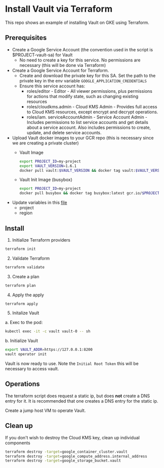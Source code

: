 # Install Vault via Terraform

This repo shows an example of installing Vault on GKE using Terraform. 

## Prerequisites

* Create a Google Service Account (the convention used in the script is $PROJECT-vault-sa) for Vault
  * No need to create a key for this service. No permissions are necessary (this will be done via Terraform)
* Create a Google Service Account for Terraform. 
  * Create and download the private key for this SA. Set the path to the private key in the env variable `GOOGLE_APPLICATION_CREDENTIALS`
  * Ensure this service account has:
    * roles/editor - Editor - All viewer permissions, plus permissions for actions that modify state, such as changing existing resources
    * roles/cloudkms.admin - Cloud KMS Admin - Provides full access to Cloud KMS resources, except encrypt and decrypt operations.
    * roles/iam. serviceAccountAdmin - Service Account Admin - Includes permissions to list service accounts and get details about a service account. Also includes permissions to create, update, and delete service accounts.
* Upload Vault docker images to your GCR repo (this is necessary since we are creating a private cluster)
  * Vault Image

    ```bash
    export PROJECT_ID=my-project
    export VAULT_VERSION=1.6.1
    docker pull vault:$VAULT_VERSION && docker tag vault:$VAULT_VERSION gcr.io/$PROJECT_ID/vault:$VAULT_VERSION && docker push gcr.io/$PROJECT_ID/vault:$VAULT_VERSION 
    ```

  * Vault Init Image (busybox)

    ```bash
    export PROJECT_ID=my-project
    docker pull busybox && docker tag busybox:latest gcr.io/$PROJECT_ID/busybox:latest && docker push gcr.io/$PROJECT_ID/busybox:latest
    ```
* Update variables in this [file](./variables.tf)
  * project
  * region


## Install

1. Initialize Terraform providers

```bash
terraform init
```

2. Validate Terraform

```bash
terraform validate
```

3. Create a plan

```bash
terraform plan
```

4. Apply the apply

```bash
terraform apply
```

5. Initalize Vault

  a. Exec to the pod:

  ```bash
  kubectl exec -it -c vault vault-0 -- sh
  ```

  b. Initialize Vault

  ```bash
  export VAULT_ADDR=https://127.0.0.1:8200
  vault operator init
  ```

Vault is now ready to use. Note the `Initial Root Token` this will be necessary to access vault.

## Operations

The terraform script does request a static ip, but does **not** create a DNS entry for it. It is recommended that one creates a DNS entry for the static ip.

Create a jump host VM to operate Vault.

## Clean up

If you don't wish to destroy the Cloud KMS key, clean up individual components

```bash
terraform destroy -target=google_container_cluster.vault
terraform destroy -target=google_compute_address.internal_address
terraform destroy -target=google_storage_bucket.vault
```
